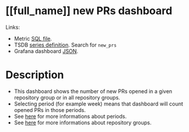 <h1 id="dashboard-header">[[full_name]] new PRs dashboard</h1>
<p>Links:</p>
<ul>
<li>Metric <a href="https://github.com/cncf/devstats/blob/master/metrics/shared/new_prs.sql" target="_blank">SQL file</a>.</li>
<li>TSDB <a href="https://github.com/cncf/devstats/blob/master/metrics/shared/metrics.yaml" target="_blank">series definition</a>. Search for <code>new_prs</code></li>
<li>Grafana dashboard <a href="https://github.com/cncf/devstats/blob/master/grafana/dashboards/[[lower_name]]/new-prs.json" target="_blank">JSON</a>.</li>
</ul>
<h1 id="description">Description</h1>
<ul>
<li>This dashboard shows the number of new PRs opened in a given repository group or in all repository groups.</li>
<li>Selecting period (for example week) means that dashboard will count opened PRs in those periods.</li>
<li>See <a href="https://github.com/cncf/devstats/blob/master/docs/periods.md" target="_blank">here</a> for more informations about periods.</li>
<li>See <a href="https://github.com/cncf/devstats/blob/master/docs/repository_groups.md" target="_blank">here</a> for more informations about repository groups.</li>
</ul>
